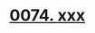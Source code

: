 # [0074. xxx](https://github.com/tnotesjs/TNotes.react/tree/main/notes/0074.%20xxx)

<!-- region:toc -->



<!-- endregion:toc -->
